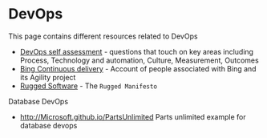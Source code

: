 # DevOps

This page contains different resources related to DevOps

- [DevOps self assessment](https://www.devopsassessment.net/) - questions that touch on key areas including Process, Technology and automation, Culture, Measurement, Outcomes
- [Bing Continuous delivery](http://stories.visualstudio.com/bing-continuous-delivery/) - Account of people associated with Bing and its Agility project
- [Rugged Software](https://ruggedsoftware.org/) - The `Rugged Manifesto`

Database DevOps

- http://Microsoft.github.io/PartsUnlimited Parts unlimited example for database devops

